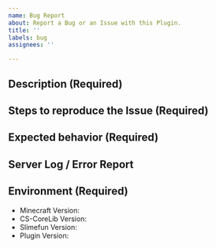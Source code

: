 ```yaml
---
name: Bug Report
about: Report a Bug or an Issue with this Plugin.
title: ''
labels: bug
assignees: ''

---
```


## Description (Required)

<!-- A clear and detailed description of what exactly the Issue consists of. -->
<!-- Please try to write as much as possible. "it doesn't work" is not sufficient. -->
<!-- Try to write at least 4-6 sentences. -->

## Steps to reproduce the Issue (Required)

<!-- Youtube Videos and Screenshots are recommended! -->

## Expected behavior (Required)

<!-- What did you expect to happen? -->

## Server Log / Error Report

<!-- Take a look at your Server Log and please provide any error reports you can find via https://pastebin.com/ -->
<!-- We may discard your Issue if you just post it here, as it's unreadable for us. Please use Pastebin! -->

## Environment (Required)

<!-- We may also close your Issue if you are not providing the exact version numbers. -->
<!-- "latest" IS NOT A VERSION NUMBER. -->
<!-- You can also just run "/sf versions" and show us a screenshot of that. -->

- Minecraft Version:
- CS-CoreLib Version:
- Slimefun Version:
- Plugin Version: 
